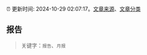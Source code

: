 :alarm_clock: 更新时间: 2024-10-29 02:07:17。[文章来源](/README.md)、[文章分类](/TAGS.md)

## 报告


> 关键字：`报告`、`月报`



